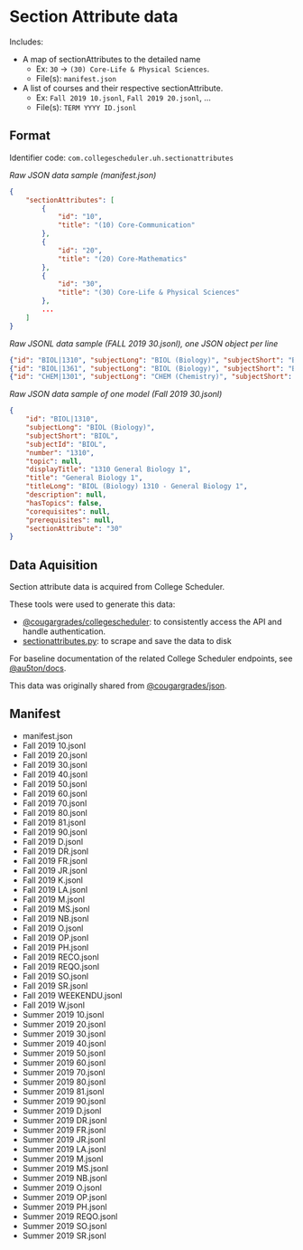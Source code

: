# Section Attribute data

Includes:

- A map of sectionAttributes to the detailed name
    - Ex: `30` -> `(30) Core-Life & Physical Sciences`.
    - File(s): `manifest.json`
- A list of courses and their respective sectionAttribute.
    - Ex: `Fall 2019 10.jsonl`, `Fall 2019 20.jsonl`, ...
    - File(s): `TERM YYYY ID.jsonl`


## Format

Identifier code: `com.collegescheduler.uh.sectionattributes`


*Raw JSON data sample (manifest.json)*
```json
{
    "sectionAttributes": [
        {
            "id": "10",
            "title": "(10) Core-Communication"
        },
        {
            "id": "20",
            "title": "(20) Core-Mathematics"
        },
        {
            "id": "30",
            "title": "(30) Core-Life & Physical Sciences"
        },
        ...
    ]
}
```

*Raw JSONL data sample (FALL 2019 30.jsonl), one JSON object per line*
```json
{"id": "BIOL|1310", "subjectLong": "BIOL (Biology)", "subjectShort": "BIOL", "subjectId": "BIOL", "number": "1310", "topic": null, "displayTitle": "1310 General Biology 1", "title": "General Biology 1", "titleLong": "BIOL (Biology) 1310 - General Biology 1", "description": null, "hasTopics": false, "corequisites": null, "prerequisites": null, "sectionAttribute": "30"}
{"id": "BIOL|1361", "subjectLong": "BIOL (Biology)", "subjectShort": "BIOL", "subjectId": "BIOL", "number": "1361", "topic": null, "displayTitle": "1361 Intro To Biological Science 1", "title": "Intro To Biological Science 1", "titleLong": "BIOL (Biology) 1361 - Intro To Biological Science 1", "description": null, "hasTopics": false, "corequisites": null, "prerequisites": null, "sectionAttribute": "30"}
{"id": "CHEM|1301", "subjectLong": "CHEM (Chemistry)", "subjectShort": "CHEM", "subjectId": "CHEM", "number": "1301", "topic": null, "displayTitle": "1301 Foundations of Chem", "title": "Foundations of Chem", "titleLong": "CHEM (Chemistry) 1301 - Foundations of Chem", "description": null, "hasTopics": false, "corequisites": null, "prerequisites": null, "sectionAttribute": "30"}
```

*Raw JSON data sample of one model (Fall 2019 30.jsonl)*
```json
{
    "id": "BIOL|1310",
    "subjectLong": "BIOL (Biology)",
    "subjectShort": "BIOL",
    "subjectId": "BIOL",
    "number": "1310",
    "topic": null,
    "displayTitle": "1310 General Biology 1",
    "title": "General Biology 1",
    "titleLong": "BIOL (Biology) 1310 - General Biology 1",
    "description": null,
    "hasTopics": false,
    "corequisites": null,
    "prerequisites": null,
    "sectionAttribute": "30"
}
```

## Data Aquisition

Section attribute data is acquired from College Scheduler.

These tools were used to generate this data:
- [@cougargrades/collegescheduler](https://github.com/cougargrades/collegescheduler): to consistently access the API and handle authentication.
- [sectionattributes.py](src/README.md): to scrape and save the data to disk

For baseline documentation of the related College Scheduler endpoints, see [@au5ton/docs](https://github.com/au5ton/docs/wiki/CollegeScheduler-(*.collegescheduler.com)).

This data was originally shared from [@cougargrades/json](https://github.com/cougargrades/json/tree/bd89efc8ca1990071b9902ea7b57408c97d72883/uh.collegescheduler.com/corecurriculum/sectionattributes/src).

## Manifest

- manifest.json
- Fall 2019 10.jsonl
- Fall 2019 20.jsonl
- Fall 2019 30.jsonl
- Fall 2019 40.jsonl
- Fall 2019 50.jsonl
- Fall 2019 60.jsonl
- Fall 2019 70.jsonl
- Fall 2019 80.jsonl
- Fall 2019 81.jsonl
- Fall 2019 90.jsonl
- Fall 2019 D.jsonl
- Fall 2019 DR.jsonl
- Fall 2019 FR.jsonl
- Fall 2019 JR.jsonl
- Fall 2019 K.jsonl
- Fall 2019 LA.jsonl
- Fall 2019 M.jsonl
- Fall 2019 MS.jsonl
- Fall 2019 NB.jsonl
- Fall 2019 O.jsonl
- Fall 2019 OP.jsonl
- Fall 2019 PH.jsonl
- Fall 2019 RECO.jsonl
- Fall 2019 REQO.jsonl
- Fall 2019 SO.jsonl
- Fall 2019 SR.jsonl
- Fall 2019 WEEKENDU.jsonl
- Fall 2019 W.jsonl
- Summer 2019 10.jsonl
- Summer 2019 20.jsonl
- Summer 2019 30.jsonl
- Summer 2019 40.jsonl
- Summer 2019 50.jsonl
- Summer 2019 60.jsonl
- Summer 2019 70.jsonl
- Summer 2019 80.jsonl
- Summer 2019 81.jsonl
- Summer 2019 90.jsonl
- Summer 2019 D.jsonl
- Summer 2019 DR.jsonl
- Summer 2019 FR.jsonl
- Summer 2019 JR.jsonl
- Summer 2019 LA.jsonl
- Summer 2019 M.jsonl
- Summer 2019 MS.jsonl
- Summer 2019 NB.jsonl
- Summer 2019 O.jsonl
- Summer 2019 OP.jsonl
- Summer 2019 PH.jsonl
- Summer 2019 REQO.jsonl
- Summer 2019 SO.jsonl
- Summer 2019 SR.jsonl

